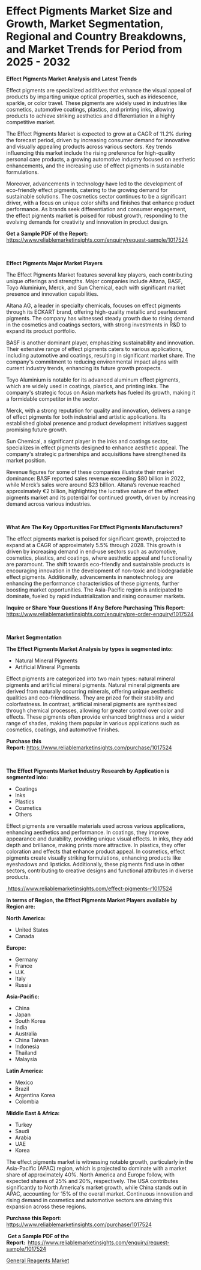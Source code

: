 <p><h1>Effect Pigments Market Size and Growth, Market Segmentation, Regional and Country Breakdowns, and Market Trends for Period from 2025 -  2032</h1></p><p><strong>Effect Pigments Market Analysis and Latest Trends</strong></p>
<p><p>Effect pigments are specialized additives that enhance the visual appeal of products by imparting unique optical properties, such as iridescence, sparkle, or color travel. These pigments are widely used in industries like cosmetics, automotive coatings, plastics, and printing inks, allowing products to achieve striking aesthetics and differentiation in a highly competitive market.</p><p>The Effect Pigments Market is expected to grow at a CAGR of 11.2% during the forecast period, driven by increasing consumer demand for innovative and visually appealing products across various sectors. Key trends influencing this market include the rising preference for high-quality personal care products, a growing automotive industry focused on aesthetic enhancements, and the increasing use of effect pigments in sustainable formulations. </p><p>Moreover, advancements in technology have led to the development of eco-friendly effect pigments, catering to the growing demand for sustainable solutions. The cosmetics sector continues to be a significant driver, with a focus on unique color shifts and finishes that enhance product performance. As brands seek differentiation and consumer engagement, the effect pigments market is poised for robust growth, responding to the evolving demands for creativity and innovation in product design.</p></p>
<p><strong>Get a Sample PDF of the Report:&nbsp;</strong> <a href="https://www.reliablemarketinsights.com/enquiry/request-sample/1017524?utm_campaign=2756&utm_medium=2&utm_source=Github&utm_content=ia&utm_term=31032025&utm_id=effect-pigments">https://www.reliablemarketinsights.com/enquiry/request-sample/1017524</a></p>
<p>&nbsp;</p>
<p><strong>Effect Pigments Major Market Players</strong></p>
<p><p>The Effect Pigments Market features several key players, each contributing unique offerings and strengths. Major companies include Altana, BASF, Toyo Aluminium, Merck, and Sun Chemical, each with significant market presence and innovation capabilities.</p><p>Altana AG, a leader in specialty chemicals, focuses on effect pigments through its ECKART brand, offering high-quality metallic and pearlescent pigments. The company has witnessed steady growth due to rising demand in the cosmetics and coatings sectors, with strong investments in R&D to expand its product portfolio.</p><p>BASF is another dominant player, emphasizing sustainability and innovation. Their extensive range of effect pigments caters to various applications, including automotive and coatings, resulting in significant market share. The company's commitment to reducing environmental impact aligns with current industry trends, enhancing its future growth prospects.</p><p>Toyo Aluminium is notable for its advanced aluminum effect pigments, which are widely used in coatings, plastics, and printing inks. The company's strategic focus on Asian markets has fueled its growth, making it a formidable competitor in the sector.</p><p>Merck, with a strong reputation for quality and innovation, delivers a range of effect pigments for both industrial and artistic applications. Its established global presence and product development initiatives suggest promising future growth.</p><p>Sun Chemical, a significant player in the inks and coatings sector, specializes in effect pigments designed to enhance aesthetic appeal. The company's strategic partnerships and acquisitions have strengthened its market position.</p><p>Revenue figures for some of these companies illustrate their market dominance: BASF reported sales revenue exceeding $80 billion in 2022, while Merck’s sales were around $23 billion. Altana’s revenue reached approximately €2 billion, highlighting the lucrative nature of the effect pigments market and its potential for continued growth, driven by increasing demand across various industries.</p></p>
<p>&nbsp;</p>
<p><strong>What Are The Key Opportunities For Effect Pigments Manufacturers?</strong></p>
<p><p>The effect pigments market is poised for significant growth, projected to expand at a CAGR of approximately 5.5% through 2028. This growth is driven by increasing demand in end-use sectors such as automotive, cosmetics, plastics, and coatings, where aesthetic appeal and functionality are paramount. The shift towards eco-friendly and sustainable products is encouraging innovation in the development of non-toxic and biodegradable effect pigments. Additionally, advancements in nanotechnology are enhancing the performance characteristics of these pigments, further boosting market opportunities. The Asia-Pacific region is anticipated to dominate, fueled by rapid industrialization and rising consumer markets.</p></p>
<p><strong>Inquire or Share Your Questions If Any Before Purchasing This Report:</strong> <a href="https://www.reliablemarketinsights.com/enquiry/pre-order-enquiry/1017524?utm_campaign=2756&utm_medium=2&utm_source=Github&utm_content=ia&utm_term=31032025&utm_id=effect-pigments">https://www.reliablemarketinsights.com/enquiry/pre-order-enquiry/1017524</a></p>
<p>&nbsp;</p>
<p><strong>Market Segmentation</strong></p>
<p><strong>The Effect Pigments Market Analysis by types is segmented into:</strong></p>
<p><ul><li>Natural Mineral Pigments</li><li>Artificial Mineral Pigments</li></ul></p>
<p><p>Effect pigments are categorized into two main types: natural mineral pigments and artificial mineral pigments. Natural mineral pigments are derived from naturally occurring minerals, offering unique aesthetic qualities and eco-friendliness. They are prized for their stability and colorfastness. In contrast, artificial mineral pigments are synthesized through chemical processes, allowing for greater control over color and effects. These pigments often provide enhanced brightness and a wider range of shades, making them popular in various applications such as cosmetics, coatings, and automotive finishes.</p></p>
<p><strong>Purchase this Report:&nbsp;</strong><a href="https://www.reliablemarketinsights.com/purchase/1017524?utm_campaign=2756&utm_medium=2&utm_source=Github&utm_content=ia&utm_term=31032025&utm_id=effect-pigments">https://www.reliablemarketinsights.com/purchase/1017524</a></p>
<p>&nbsp;</p>
<p><strong>The Effect Pigments Market Industry Research by Application is segmented into:</strong></p>
<p><ul><li>Coatings</li><li>Inks</li><li>Plastics</li><li>Cosmetics</li><li>Others</li></ul></p>
<p><p>Effect pigments are versatile materials used across various applications, enhancing aesthetics and performance. In coatings, they improve appearance and durability, providing unique visual effects. In inks, they add depth and brilliance, making prints more attractive. In plastics, they offer coloration and effects that enhance product appeal. In cosmetics, effect pigments create visually striking formulations, enhancing products like eyeshadows and lipsticks. Additionally, these pigments find use in other sectors, contributing to creative designs and functional attributes in diverse products.</p></p>
<p><a href="https://www.reliablemarketinsights.com/effect-pigments-r1017524?utm_campaign=2756&utm_medium=2&utm_source=Github&utm_content=ia&utm_term=31032025&utm_id=effect-pigments">&nbsp;https://www.reliablemarketinsights.com/effect-pigments-r1017524</a></p>
<p><strong>In terms of Region, the Effect Pigments Market Players available by Region are:</strong></p>
<p>
    <p> <strong> North America: </strong>
        <ul>
            <li>United States</li>
            <li>Canada</li>
        </ul>
        </p> 
    <p> <strong> Europe: </strong>
        <ul>
            <li>Germany</li>
            <li>France</li>
            <li>U.K.</li>
            <li>Italy</li>
            <li>Russia</li>
        </ul>
        </p> 
    <p> <strong> Asia-Pacific: </strong>
        <ul>
            <li>China</li>
            <li>Japan</li>
            <li>South Korea</li>
            <li>India</li>
            <li>Australia</li>
            <li>China Taiwan</li>
            <li>Indonesia</li>
            <li>Thailand</li>
            <li>Malaysia</li>
        </ul>
        </p> 
    <p> <strong> Latin America: </strong>
        <ul>
            <li>Mexico</li>
            <li>Brazil</li>
            <li>Argentina Korea</li>
            <li>Colombia</li>
        </ul>
        </p> 
    <p> <strong> Middle East & Africa: </strong>
        <ul>
            <li>Turkey</li>
            <li>Saudi</li>
            <li>Arabia</li>
            <li>UAE</li>
            <li>Korea</li>
        </ul>
    </p>
    </p>
<p><p>The effect pigments market is witnessing notable growth, particularly in the Asia-Pacific (APAC) region, which is projected to dominate with a market share of approximately 40%. North America and Europe follow, with expected shares of 25% and 20%, respectively. The USA contributes significantly to North America's market growth, while China stands out in APAC, accounting for 15% of the overall market. Continuous innovation and rising demand in cosmetics and automotive sectors are driving this expansion across these regions.</p></p>
<p><strong>Purchase this Report: </strong><a href="https://www.reliablemarketinsights.com/purchase/1017524?utm_campaign=2756&utm_medium=2&utm_source=Github&utm_content=ia&utm_term=31032025&utm_id=effect-pigments">https://www.reliablemarketinsights.com/purchase/1017524</a></p>
<p>&nbsp;<strong>Get a Sample PDF of the Report:&nbsp;&nbsp;</strong><a href="https://www.reliablemarketinsights.com/enquiry/request-sample/1017524?utm_campaign=2756&utm_medium=2&utm_source=Github&utm_content=ia&utm_term=31032025&utm_id=effect-pigments">https://www.reliablemarketinsights.com/enquiry/request-sample/1017524</a></p>
<p><strong></strong></p>
<p><p><a href="https://github.com/giulyankela/Market-Research-Report-List-1/blob/main/general-reagents-market.md?utm_campaign=2756&utm_medium=2&utm_source=Github&utm_content=ia&utm_term=31032025&utm_id=effect-pigments">General Reagents Market</a></p></p>